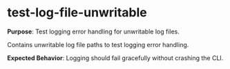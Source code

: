 # test-log-file-unwritable

**Purpose**: Test logging error handling for unwritable log files.

Contains unwritable log file paths to test logging error handling.

**Expected Behavior**: Logging should fail gracefully without crashing the CLI.
